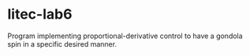 # litec-lab6
Program implementing proportional-derivative control to have a gondola spin in a specific desired manner.

